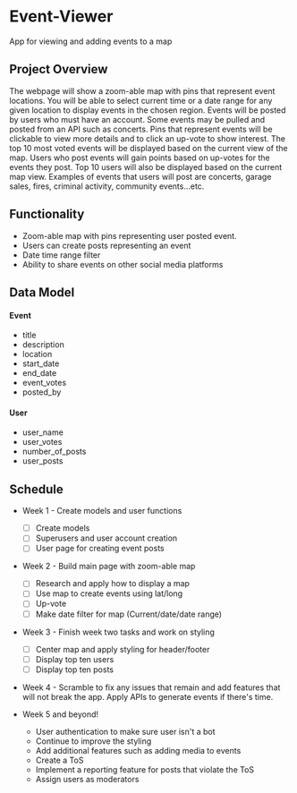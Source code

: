 # Event-Viewer
App for viewing and adding events to a map

## Project Overview
The webpage will show a zoom-able map with pins that represent event locations. You will be able to select current time or a date range for any given location to display events in the chosen region. Events will be posted by users who must have an account. Some events may be pulled and posted from an API such as concerts. Pins that represent events will be clickable to view more details and to click an up-vote to show interest. The top 10 most voted events will be displayed based on the current view of the map. Users who post events will gain points based on up-votes for the events they post. Top 10 users will also be displayed based on the current map view. Examples of events that users will post are concerts, garage sales, fires, criminal activity, community events...etc.

## Functionality
- Zoom-able map with pins representing user posted event.
- Users can create posts representing an event
- Date time range filter
- Ability to share events on other social media platforms

## Data Model

#### Event
  - title
  - description
  - location
  - start_date
  - end_date
  - event_votes
  - posted_by

#### User
  - user_name
  - user_votes
  - number_of_posts
  - user_posts


## Schedule

- Week 1 - Create models and user functions
  - [ ] Create models
  - [ ] Superusers and user account creation
  - [ ] User page for creating event posts 

- Week 2 - Build main page with zoom-able map
  - [ ] Research and apply how to display a map
  - [ ] Use map to create events using lat/long 
  - [ ] Up-vote 
  - [ ] Make date filter for map (Current/date/date range)

- Week 3 - Finish week two tasks and work on styling
  - [ ] Center map and apply styling for header/footer
  - [ ] Display top ten users 
  - [ ] Display top ten posts 

- Week 4 - Scramble to fix any issues that remain and add features that will not break the app. Apply APIs to generate events if there's time. 


- Week 5 and beyond!
  - User authentication to make sure user isn't a bot
  - Continue to improve the styling
  - Add additional features such as adding media to events
  - Create a ToS
  - Implement a reporting feature for posts that violate the ToS
  - Assign users as moderators 
